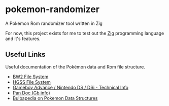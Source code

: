# pokemon-randomizer
A Pokémon Rom randomizer tool written in Zig

For now, this project exists for me to test out the [Zig](http://ziglang.org/) programming language and it's features.

## Useful Links
Useful documentation of the Pokémon data and Rom file structure.
* [BW2 File System](https://projectpokemon.org/docs/gen-5/b2w2-file-system-r8/)
* [HGSS File System](https://projectpokemon.org/docs/gen-4/hgss-file-system-r21/)
* [Gameboy Advance / Nintendo DS / DSi - Technical Info](http://problemkaputt.de/gbatek.htm)
* [Pan Doc (Gb info)](http://gbdev.gg8.se/files/docs/mirrors/pandocs.html)
* [Bulbapedia on Pokemon Data Structures](https://bulbapedia.bulbagarden.net/wiki/Category:Structures)
